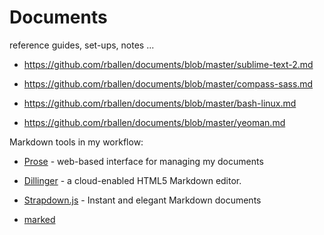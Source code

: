 Documents
=========
reference guides, set-ups, notes ...

* https://github.com/rballen/documents/blob/master/sublime-text-2.md

* https://github.com/rballen/documents/blob/master/compass-sass.md

* https://github.com/rballen/documents/blob/master/bash-linux.md

* https://github.com/rballen/documents/blob/master/yeoman.md


Markdown tools in my workflow:
 
* [Prose](http://prose.io/) - web-based interface for managing my documents

* [Dillinger](http://dillinger.io) - a cloud-enabled HTML5 Markdown editor.

* [Strapdown.js](http://strapdownjs.com/) - Instant and elegant Markdown documents

* [marked](https://npmjs.org/package/marked)